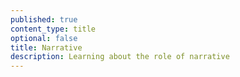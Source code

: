 ```yaml
---
published: true
content_type: title
optional: false
title: Narrative
description: Learning about the role of narrative
---
```

